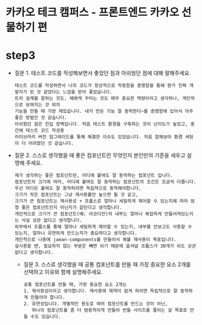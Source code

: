 # 카카오 테크 캠퍼스 - 프론트엔드 카카오 선물하기 편

# step3
- 질문 1. 테스트 코드를 작성해보면서 좋았던 점과 아쉬웠던 점에 대해 말해주세요.

      테스트 코드를 작성하면서 나의 코드가 정상적으로 작동함을 증명함을 통해 뭔가 진짜 개발자가 된 것 같았다는 느낌을 받아 좋았습니다.
      트리 설계를 잘하는 것도, 예쁘게 꾸미는 것도 매우 중요한 역량이라고 생각하나, 개인적으로 보여지는 것 외의
      기능을 만들 때 가장 재밌습니다. 내가 만든 기능 잘 동작한다~를 증명함에 있어서 아주 좋은 방법인 것 같습니다.
      아쉬웠던 점은 진입 장벽입니다. 처음 테스트 환경을 구축하는 것이 난이도가 높았고, 중간에 테스트 코드 작성중 
      라이브러리 버전 업그레이드를 통해 해결한 이슈도 있었습니다. 처음 접해보아 환경 세팅이 더 어려웠던 것 같습니다.

- 질문 2. 스스로 생각했을 때 좋은 컴포넌트란 무엇인지 본인만의 기준을 세우고 설명해 주세요.

      제가 생각하는 좋은 컴포넌트란, 어디에 붙여도 잘 동작하는 컴포넌트 입니다.
      컴포넌트의 크기에 따라, 어디에 붙여도 잘 동작하는 컴포넌트의 조건은 조금씩 다릅니다.
      우선 어디든 붙여도 잘 동작하려면 독립적으로 동작해야합니다.
      크기가 작은 컴포넌트는 그냥 재사용률만 높으면 될 것 같고,
      크기가 큰 컴포넌트는 재사용성 + 프롭스로 얼마나 세밀하게 제어할 수 있는지에 따라 엄청 좋은 컴포넌트인지 아닌지가 갈린다고 생각합니다.
      개인적으로 크기가 큰 컴포넌트(예: 아코디언)의 내부는 얼마나 복잡하게 만들어져있는지는 사실 상관 없다고 생각합니다.
      외부에서 프롭스를 통해 얼마나 세밀하게 제어할 수 있는지, 내부를 안보고도 사용할 수 있는지, 얼마나 유연하게 만드는지가 중요하다고 생각합니다.
      개인적으로 나중에 jaean-components를 만들어서 복붙 재사용이 목표입니다.
      실사용할 땐, 필요하지 않는 부분은 빼면 되기 때문에 옵셔널 프롭스가 30개가 되도 상관 없다고 생각합니다.

  - 질문 3. 스스로 생각했을 때 공통 컴포넌트를 만들 때 가장 중요한 요소 2개를 선택하고 이유와 함께 설명해주세요.
  
        공통 컴포넌트를 만들 때, 가장 중요한 요소 2개는
        1. 재사용성이라고 생각합니다. 재사용에 제약이 없게 하려면 독립적으로 잘 동작하게 만들어야 합니다.
        2. 유연성입니다. 개별적인 용도로 여러 컴포넌트를 만드는 것이 아닌, 
           하나의 컴포넌트를 좀 더 범용적이게 만들어 번들 사이즈를 줄이는 걸 목표로 만들 수도 있습니다.